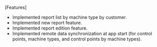 [Features]
 - Implemented report list by machine type by customer.
 - Implemented new report feature.
 - Implemented report edition feature.
 - Implemented remote data synchronization at app start (for control points, machine types, and control points by machine types).